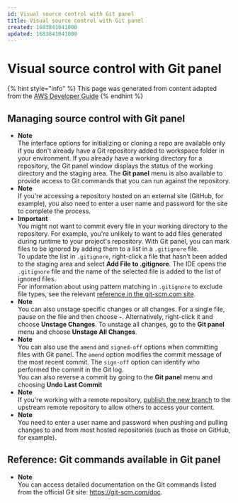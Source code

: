 ```yaml
---
id: Visual source control with Git panel
title: Visual source control with Git panel
created: 1683841041000
updated: 1683841041000
---
```

# Visual source control with Git panel

{% hint style="info" %}
This page was generated from content adapted from the [AWS Developer Guide](https://github.com/awsdocs/aws-cloud9-user-guide.git)
{% endhint %}

## Managing source control with Git panel

- **Note**  
The interface options for initializing or cloning a repo are available only if you don't already have a Git repository added to workspace folder in your environment\. If you already have a working directory for a repository, the Git panel window displays the status of the working directory and the staging area\. The **Git panel** menu is also available to provide access to Git commands that you can run against the repository\.<a name="initialize-repo-proc"></a>
- **Note**  
If you're accessing a repository hosted on an external site \(GitHub, for example\), you also need to enter a user name and password for the site to complete the process\.
- **Important**  
You might not want to commit every file in your working directory to the repository\. For example, you're unlikely to want to add files generated during runtime to your project's repository\. With Git panel, you can mark files to be ignored by adding them to a list in a `.gitignore` file\.  
To update the list in `.gitignore`, right\-click a file that hasn't been added to the staging area and select **Add File to \.gitignore**\. The IDE opens the `.gitignore` file and the name of the selected file is added to the list of ignored files\.  
For information about using pattern matching in `.gitignore` to exclude file types, see the relevant [reference in the git\-scm\.com site](https://git-scm.com/docs/gitignore)\.
- **Note**  
You can also unstage specific changes or all changes\. For a single file, pause on the file and then choose **\-**\. Alternatively, right\-click it and choose **Unstage Changes**\. To unstage all changes, go to the **Git panel** menu and choose **Unstage All Changes**\.
- **Note**  
You can also use the `amend` and `signed-off` options when committing files with Git panel\. The `amend` option modifies the commit message of the most recent commit\. The `sign-off` option can identify who performed the commit in the Git log\.  
You can also reverse a commit by going to the **Git panel** menu and choosing **Undo Last Commit**
- **Note**  
If you're working with a remote repository, [publish the new branch](#publish-branch-proc) to the upstream remote repository to allow others to access your content\.<a name="switch-branches-proc"></a>
- **Note**  
You need to enter a user name and password when pushing and pulling changes to and from most hosted repositories \(such as those on GitHub, for example\)\.


## Reference: Git commands available in Git panel

- **Note**  
You can access detailed documentation on the Git commands listed from the official Git site: [https://git\-scm\.com/doc](https://git-scm.com/doc)\.

